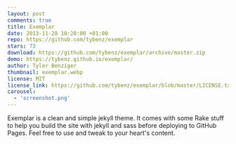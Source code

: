 ```yaml
---
layout: post
comments: true
title: Exemplar
date: 2013-11-28 10:20:00 +01:00
repo: https://github.com/tybenz/exemplar
stars: 73
download: https://github.com/tybenz/exemplar/archive/master.zip
demo: https://tybenz.github.io/exemplar/
author: Tyler Benziger
thumbnail: exemplar.webp
license: MIT
license_link: https://github.com/tybenz/exemplar/blob/master/LICENSE.txt
carousel:
  - 'screenshot.png'
---
```


Exemplar is a clean and simple jekyll theme. It comes with some Rake stuff to help you build the site with jekyll and sass before deploying to GitHub Pages. Feel free to use and tweak to your heart's content.
